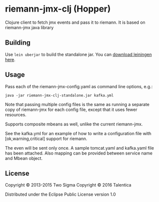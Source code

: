 
# riemann-jmx-clj (Hopper)

Clojure client to fetch jmx events and pass it to riemann. It is based on riemann-jmx java library

## Building

Use `lein uberjar` to build the standalone jar. You can [download leiningen here](http://leiningen.org).

## Usage

Pass each of the riemann-jmx-config.yaml as command line options, e.g.:

```
java -jar riemann-jmx-clj-standalone.jar kafka.yml
```

Note that passing multiple config files is the same as running a separate copy of riemann-jmx
for each config file, except that it uses fewer resources.

Supports composite mbeans as well, unlike the current riemann-jmx.

See the kafka.yml for an example of how to write a configuration file with [ok,warning,critical] support for riemann.

The even will be sent only once. A sample tomcat.yaml and kafka.yaml file has been attached. Also mapping can be provided between service name and Mbean object.


## License

Copyright © 2013-2015 Two Sigma
Copyright © 2016 Talentica

Distributed under the Eclipse Public License version 1.0
